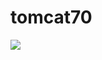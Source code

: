 # tomcat70

<a href="https://copr.fedorainfracloud.org/coprs/filirom1/tomcat/package/toto-tomcat70/"><img src="https://copr.fedorainfracloud.org/coprs/filirom1/tomcat/package/toto-tomcat70/status_image/last_build.png" /></a>
